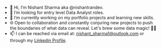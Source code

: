 - 👋 Hi, I’m Nishant Sharma aka @nishantrandev.
- 👀 I’m looking for entry level Data Analyst roles.
- 🌱 I’m currently working on my portfolio projects and learning new skills.
- 🌐 Open to collaboration and constantly conjuring new projects to push the boundaries of what data can reveal. Let's brew some data magic! 🚀✨
- 📫 I can be reached via email at: nishant_sharma1@outlook.com or through my [Linkedin Profile](https://www.linkedin.com/in/nishant-sharma-15026ba8/).

<!---
nishantrandev/nishantrandev is a ✨ special ✨ repository because its `README.md` (this file) appears on your GitHub profile.
You can click the Preview link to take a look at your changes.
--->
